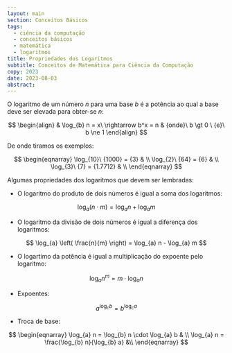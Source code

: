 ```yaml
---
layout: main
section: Conceitos Básicos
tags:
  - ciência da computação
  - conceitos básicos
  - matemática
  - logaritmos
title: Propriedades dos Logaritmos
subtitle: Conceitos de Matemática para Ciência da Computação
copy: 2023
date: 2023-08-03
abstract:
---
```

O logaritmo de um número $n$ para uma base $b$ é a potência ao qual a base deve ser elevada para obter-se $n$:

$$
\begin{align}
& \log_{b} n = x\ \rightarrow b^x = n & {onde}\ b \gt 0 \ {e}\ b \ne 1
\end{align}
$$

De onde tiramos os exemplos:

$$
\begin{eqnarray}
\log_{10}\ {1000} = {3} & \\
\log_{2}\ {64} = {6} & \\
\log_{3}\ {7} = {1.7712} & \\
\end{eqnarray}
$$

Algumas propriedades dos logaritmos que devem ser lembradas:

* O logaritmo do produto de dois números é igual a soma dos logaritmos:

$$
\log_{a} (n \cdot m) = \log_{a} n + \log_{a} m
$$

* O logaritmo da divisão de dois números é igual a diferença dos logaritmos: 

$$
\log_{a} \left( \frac{n}{m} \right) = \log_{a} n - \log_{a} m
$$

* O logartimo da potência é igual a multiplicação do expoente pelo logaritmo:

$$
\log_{a} n^{m} = m\cdot\log_{a} n
$$

* Expoentes:

$$
a^{\log_{c} b} = b^{\log_{c} a}
$$

* Troca de base:

$$
\begin{eqnarray}
\log_{a} n = \log_{b} n \cdot \log_{a} b & \\
\log_{a} n = \frac{\log_{b} n}{\log_{b} a} &\\
\end{eqnarray}
$$
